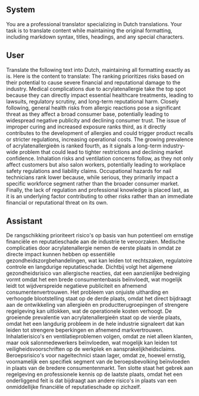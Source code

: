 ## System

You are a professional translator specializing in Dutch translations. 
Your task is to translate content while maintaining the original formatting, including markdown syntax, 
titles, headings, and any special characters.

## User

Translate the following text into Dutch, maintaining all formatting exactly as is.
Here is the content to translate:
The ranking prioritizes risks based on their potential to cause severe financial and reputational damage to the industry. Medical complications due to acrylatenallergie take the top spot because they can directly impact essential healthcare treatments, leading to lawsuits, regulatory scrutiny, and long-term reputational harm. Closely following, general health risks from allergic reactions pose a significant threat as they affect a broad consumer base, potentially leading to widespread negative publicity and declining consumer trust. The issue of improper curing and increased exposure ranks third, as it directly contributes to the development of allergies and could trigger product recalls or stricter regulations, increasing operational costs. The growing prevalence of acrylatenallergieën is ranked fourth, as it signals a long-term industry-wide problem that could lead to tighter restrictions and declining market confidence. Inhalation risks and ventilation concerns follow, as they not only affect customers but also salon workers, potentially leading to workplace safety regulations and liability claims. Occupational hazards for nail technicians rank lower because, while serious, they primarily impact a specific workforce segment rather than the broader consumer market. Finally, the lack of regulation and professional knowledge is placed last, as it is an underlying factor contributing to other risks rather than an immediate financial or reputational threat on its own.

## Assistant

De rangschikking prioriteert risico's op basis van hun potentieel om ernstige financiële en reputatieschade aan de industrie te veroorzaken. Medische complicaties door acrylatenallergie nemen de eerste plaats in omdat ze directe impact kunnen hebben op essentiële gezondheidszorgbehandelingen, wat kan leiden tot rechtszaken, regulatoire controle en langdurige reputatieschade. Dichtbij volgt het algemene gezondheidsrisico van allergische reacties, dat een aanzienlijke bedreiging vormt omdat het een brede consumentenbasis beïnvloedt, wat mogelijk leidt tot wijdverspreide negatieve publiciteit en afnemend consumentenvertrouwen. Het probleem van onjuiste uitharding en verhoogde blootstelling staat op de derde plaats, omdat het direct bijdraagt aan de ontwikkeling van allergieën en productterugroepingen of strengere regelgeving kan uitlokken, wat de operationele kosten verhoogt. De groeiende prevalentie van acrylatenallergieën staat op de vierde plaats, omdat het een langdurig probleem in de hele industrie signaleert dat kan leiden tot strengere beperkingen en afnemend markvertrouwen. Inhalatierisico's en ventilatieproblemen volgen, omdat ze niet alleen klanten, maar ook salonmedewerkers beïnvloeden, wat mogelijk kan leiden tot veiligheidsvoorschriften op de werkplek en aansprakelijkheidsclaims. Beroepsrisico's voor nageltechnici staan lager, omdat ze, hoewel ernstig, voornamelijk een specifiek segment van de beroepsbevolking beïnvloeden in plaats van de bredere consumentenmarkt. Ten slotte staat het gebrek aan regelgeving en professionele kennis op de laatste plaats, omdat het een onderliggend feit is dat bijdraagt aan andere risico's in plaats van een onmiddellijke financiële of reputatieschade op zichzelf.

